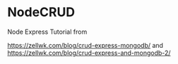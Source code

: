 # NodeCRUD
Node Express Tutorial
from 

https://zellwk.com/blog/crud-express-mongodb/
and 
https://zellwk.com/blog/crud-express-and-mongodb-2/
